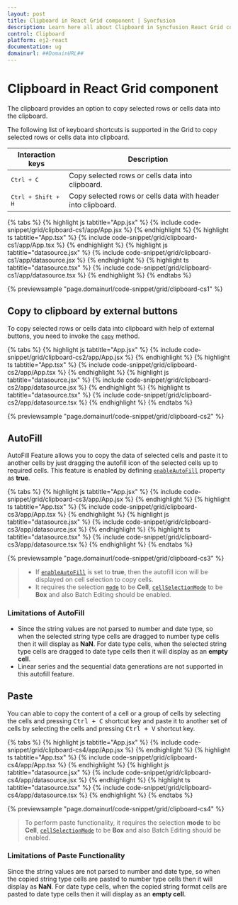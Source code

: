 ```yaml
---
layout: post
title: Clipboard in React Grid component | Syncfusion
description: Learn here all about Clipboard in Syncfusion React Grid component of Syncfusion Essential JS 2 and more.
control: Clipboard 
platform: ej2-react
documentation: ug
domainurl: ##DomainURL##
---
```


# Clipboard in React Grid component

The clipboard provides an option to copy selected rows or cells data into the clipboard.

The following list of keyboard shortcuts is supported in the Grid to copy selected rows or cells data into clipboard.

Interaction keys |Description
-----|-----
<kbd>Ctrl + C</kbd> |Copy selected rows or cells data into clipboard.
<kbd>Ctrl + Shift + H</kbd> |Copy selected rows or cells data with header into clipboard.

{% tabs %}
{% highlight js tabtitle="App.jsx" %}
{% include code-snippet/grid/clipboard-cs1/app/App.jsx %}
{% endhighlight %}
{% highlight ts tabtitle="App.tsx" %}
{% include code-snippet/grid/clipboard-cs1/app/App.tsx %}
{% endhighlight %}
{% highlight js tabtitle="datasource.jsx" %}
{% include code-snippet/grid/clipboard-cs1/app/datasource.jsx %}
{% endhighlight %}
{% highlight ts tabtitle="datasource.tsx" %}
{% include code-snippet/grid/clipboard-cs1/app/datasource.tsx %}
{% endhighlight %}
{% endtabs %}

 {% previewsample "page.domainurl/code-snippet/grid/clipboard-cs1" %}

## Copy to clipboard by external buttons

To copy selected rows or cells data into clipboard with help of external buttons, you need to invoke the [`copy`](https://ej2.syncfusion.com/angular/documentation/api/grid/clipboard/#copy)
method.

{% tabs %}
{% highlight js tabtitle="App.jsx" %}
{% include code-snippet/grid/clipboard-cs2/app/App.jsx %}
{% endhighlight %}
{% highlight ts tabtitle="App.tsx" %}
{% include code-snippet/grid/clipboard-cs2/app/App.tsx %}
{% endhighlight %}
{% highlight js tabtitle="datasource.jsx" %}
{% include code-snippet/grid/clipboard-cs2/app/datasource.jsx %}
{% endhighlight %}
{% highlight ts tabtitle="datasource.tsx" %}
{% include code-snippet/grid/clipboard-cs2/app/datasource.tsx %}
{% endhighlight %}
{% endtabs %}

 {% previewsample "page.domainurl/code-snippet/grid/clipboard-cs2" %}

## AutoFill

AutoFill Feature allows you to copy the data of selected cells and paste it to another cells by just dragging the autofill icon of the selected cells up to required cells. This feature is enabled by defining [`enableAutoFill`](https://ej2.syncfusion.com/angular/documentation/api/grid/#enableautofill) property as **true**.

{% tabs %}
{% highlight js tabtitle="App.jsx" %}
{% include code-snippet/grid/clipboard-cs3/app/App.jsx %}
{% endhighlight %}
{% highlight ts tabtitle="App.tsx" %}
{% include code-snippet/grid/clipboard-cs3/app/App.tsx %}
{% endhighlight %}
{% highlight js tabtitle="datasource.jsx" %}
{% include code-snippet/grid/clipboard-cs3/app/datasource.jsx %}
{% endhighlight %}
{% highlight ts tabtitle="datasource.tsx" %}
{% include code-snippet/grid/clipboard-cs3/app/datasource.tsx %}
{% endhighlight %}
{% endtabs %}

 {% previewsample "page.domainurl/code-snippet/grid/clipboard-cs3" %}

> * If [`enableAutoFill`](https://ej2.syncfusion.com/angular/documentation/api/grid/#enableautofill) is set to **true**, then the autofill icon will be displayed on cell selection to copy cells.
> * It requires the selection [`mode`](https://ej2.syncfusion.com/angular/documentation/api/grid/selectionSettingsModel/#mode) to be **Cell**,  [`cellSelectionMode`](https://ej2.syncfusion.com/angular/documentation/api/grid/selectionSettingsModel/#cellselectionmode) to be **Box** and also Batch Editing should be enabled.

### Limitations of AutoFill

* Since the string values are not parsed to number and date type, so when the selected string type cells are dragged to number type cells then it will display as **NaN**. For date type cells, when the selected string type cells are dragged to date type cells then it will display as an **empty cell**.
* Linear series and the sequential data generations are not supported in this autofill feature.

## Paste

You can able to copy the content of a cell or a group of cells by selecting the cells and pressing <kbd>Ctrl + C</kbd> shortcut key and paste it to another set of cells by selecting the cells and pressing <kbd>Ctrl + V</kbd> shortcut key.

{% tabs %}
{% highlight js tabtitle="App.jsx" %}
{% include code-snippet/grid/clipboard-cs4/app/App.jsx %}
{% endhighlight %}
{% highlight ts tabtitle="App.tsx" %}
{% include code-snippet/grid/clipboard-cs4/app/App.tsx %}
{% endhighlight %}
{% highlight js tabtitle="datasource.jsx" %}
{% include code-snippet/grid/clipboard-cs4/app/datasource.jsx %}
{% endhighlight %}
{% highlight ts tabtitle="datasource.tsx" %}
{% include code-snippet/grid/clipboard-cs4/app/datasource.tsx %}
{% endhighlight %}
{% endtabs %}

 {% previewsample "page.domainurl/code-snippet/grid/clipboard-cs4" %}

> To perform paste functionality, it requires the selection **mode** to be **Cell**,  [`cellSelectionMode`](https://ej2.syncfusion.com/angular/documentation/api/grid/selectionSettingsModel/#cellselectionmode) to be **Box** and also Batch Editing should be enabled.

### Limitations of Paste Functionality

Since the string values are not parsed to number and date type, so when the copied string type cells are pasted to number type cells then it will display as **NaN**. For date type cells, when the copied string format cells are pasted to date type cells then it will display as an **empty cell**.